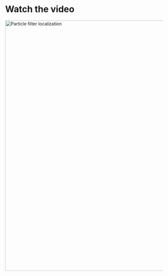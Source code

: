 <h1>Watch the video</h1>

<a href="https://youtu.be/eJnkw5K059Q" target="_blank">
    <img src="https://i9.ytimg.com/vi_webp/eJnkw5K059Q/mq1.webp?sqp=CPDp7bUG&rs=AOn4CLC8ABNsAOVHdwt7VOU1wMi7fhlYFw" alt="Particle filter localization" width="800">
</a>
